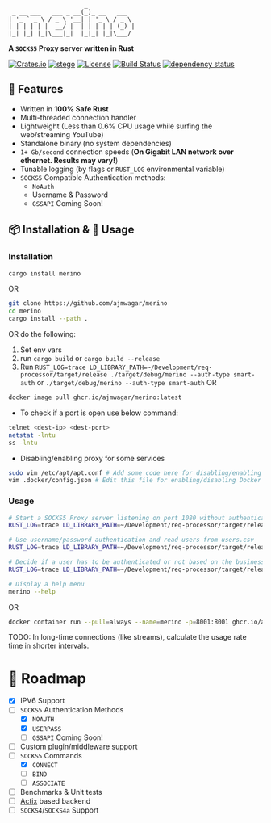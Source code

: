 ```
                     _
 _ __ ___   ___ _ __(_)_ __   ___
| '_ ` _ \ / _ \ '__| | '_ \ / _ \
| | | | | |  __/ |  | | | | | (_) |
|_| |_| |_|\___|_|  |_|_| |_|\___/
```

**A `SOCKS5` Proxy server written in Rust**

[![Crates.io](https://img.shields.io/crates/v/merino.svg)](https://crates.io/crates/merino)
[![stego](https://docs.rs/merino/badge.svg)](https://docs.rs/merino)
[![License](https://img.shields.io/crates/l/pbr.svg)](https://github.com/ajmwagar/merino/blob/master/LICENSE.md)
[![Build Status](https://travis-ci.org/ajmwagar/merino.svg?branch=master)](https://travis-ci.org/ajmwagar/merino)
[![dependency status](https://deps.rs/repo/github/ajmwagar/merino/status.svg)](https://deps.rs/repo/github/ajmwagar/merino)

## 🎁 Features

- Written in **100% Safe Rust**
- Multi-threaded connection handler
- Lightweight (Less than 0.6% CPU usage while surfing the web/streaming YouTube)
- Standalone binary (no system dependencies)
- `1+ Gb/second` connection speeds (**On Gigabit LAN network over ethernet. Results may vary!**)
- Tunable logging (by flags or `RUST_LOG` environmental variable)
- `SOCKS5` Compatible Authentication methods:
  - `NoAuth`
  - Username & Password
  - `GSSAPI` Coming Soon!

## 📦 Installation & 🏃 Usage

### Installation

```bash
cargo install merino
```

OR

```bash
git clone https://github.com/ajmwagar/merino
cd merino
cargo install --path .
```

OR do the following:  
1) Set env vars
2) run `cargo build` or `cargo build --release`
3) Run `RUST_LOG=trace LD_LIBRARY_PATH=~/Development/req-processor/target/release ./target/debug/merino --auth-type smart-auth` or `./target/debug/merino --auth-type smart-auth`
OR

```bash
docker image pull ghcr.io/ajmwagar/merino:latest
```

- To check if a port is open use below command:
```bash
telnet <dest-ip> <dest-port>
netstat -lntu
ss -lntu
```
- Disabling/enabling proxy for some services
```bash
sudo vim /etc/apt/apt.conf # Add some code here for disabling/enabling Apt proxy
vim .docker/config.json # Edit this file for enabling/disabling Docker proxy
```

### Usage

```bash
# Start a SOCKS5 Proxy server listening on port 1080 without authentication
RUST_LOG=trace LD_LIBRARY_PATH=~/Development/req-processor/target/release ./target/release/merino --auth-type no-auth

# Use username/password authentication and read users from users.csv
RUST_LOG=trace LD_LIBRARY_PATH=~/Development/req-processor/target/release ./target/release/merino --users users.csv --allow-insecure

# Decide if a user has to be authenticated or not based on the business logic:
RUST_LOG=trace LD_LIBRARY_PATH=~/Development/req-processor/target/release ./target/release/merino --auth-type smart-auth

# Display a help menu
merino --help
```

OR

```bash
docker container run --pull=always --name=merino -p=8001:8001 ghcr.io/ajmwagar/merino:latest --no-auth --port=8001
```

TODO: In long-time connections (like streams), calculate the usage rate time in shorter intervals.

# 🚥 Roadmap

- [x] IPV6 Support
- [ ] `SOCKS5` Authentication Methods
  - [x] `NOAUTH`
  - [x] `USERPASS`
  - [ ] `GSSAPI` Coming Soon!
- [ ] Custom plugin/middleware support
- [ ] `SOCKS5` Commands
  - [x] `CONNECT`
  - [ ] `BIND`
  - [ ] `ASSOCIATE`
- [ ] Benchmarks & Unit tests
- [ ] [Actix](https://github.com/actix-rs/actix) based backend
- [ ] `SOCKS4`/`SOCKS4a` Support
